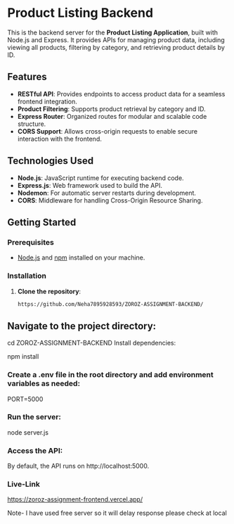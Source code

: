 # Product Listing Backend

This is the backend server for the **Product Listing Application**, built with Node.js and Express. It provides APIs for managing product data, including viewing all products, filtering by category, and retrieving product details by ID.

## Features

- **RESTful API**: Provides endpoints to access product data for a seamless frontend integration.
- **Product Filtering**: Supports product retrieval by category and ID.
- **Express Router**: Organized routes for modular and scalable code structure.
- **CORS Support**: Allows cross-origin requests to enable secure interaction with the frontend.
  
## Technologies Used

- **Node.js**: JavaScript runtime for executing backend code.
- **Express.js**: Web framework used to build the API.
- **Nodemon**: For automatic server restarts during development.
- **CORS**: Middleware for handling Cross-Origin Resource Sharing.

## Getting Started

### Prerequisites

- [Node.js](https://nodejs.org/) and [npm](https://www.npmjs.com/) installed on your machine.

### Installation

1. **Clone the repository**:
   ```bash
   https://github.com/Neha7895928593/ZOROZ-ASSIGNMENT-BACKEND/


## Navigate to the project directory:
cd ZOROZ-ASSIGNMENT-BACKEND
Install dependencies:

npm install
### Create a .env file in the root directory and add environment variables as needed:
PORT=5000

###  Run the server:
node server.js

### Access the API:

By default, the API runs on http://localhost:5000.

### Live-Link
https://zoroz-assignment-frontend.vercel.app/

Note- I have used free server so it will delay response please check at local
